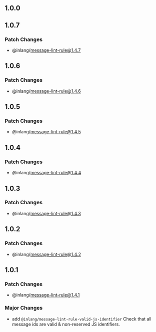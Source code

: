 ## 1.0.0

## 1.0.7

### Patch Changes

- @inlang/message-lint-rule@1.4.7

## 1.0.6

### Patch Changes

- @inlang/message-lint-rule@1.4.6

## 1.0.5

### Patch Changes

- @inlang/message-lint-rule@1.4.5

## 1.0.4

### Patch Changes

- @inlang/message-lint-rule@1.4.4

## 1.0.3

### Patch Changes

- @inlang/message-lint-rule@1.4.3

## 1.0.2

### Patch Changes

- @inlang/message-lint-rule@1.4.2

## 1.0.1

### Patch Changes

- @inlang/message-lint-rule@1.4.1

### Major Changes

- add `@inlang/message-lint-rule-valid-js-identifier`
  Check that all message ids are valid & non-reserved JS identifiers.
